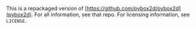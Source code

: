This is a repackaged version of [https://github.com/pybox2d/pybox2d](pybox2d). For all information, see that repo. For licensing information, see `LICENSE`.
